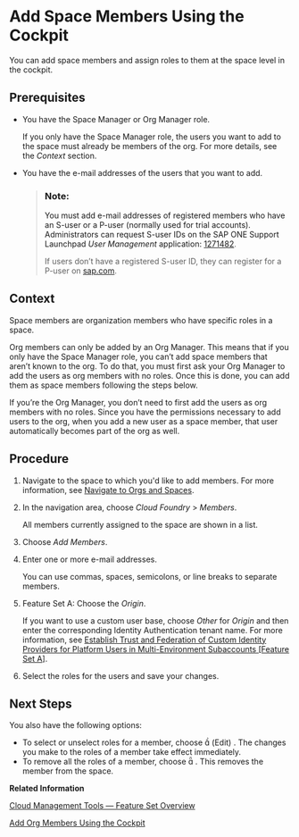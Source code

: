 <!-- loio81d0b4dcfbc84016b6b3c1465d4272f4 -->

# Add Space Members Using the Cockpit

You can add space members and assign roles to them at the space level in the cockpit.



<a name="loio81d0b4dcfbc84016b6b3c1465d4272f4__prereq_ryf_qsj_nbb"/>

## Prerequisites

-   You have the Space Manager or Org Manager role.

    If you only have the Space Manager role, the users you want to add to the space must already be members of the org. For more details, see the *Context* section.

-   You have the e-mail addresses of the users that you want to add.

    > ### Note:  
    > You must add e-mail addresses of registered members who have an S-user or a P-user \(normally used for trial accounts\). Administrators can request S-user IDs on the SAP ONE Support Launchpad *User Management* application: [1271482](https://launchpad.support.sap.com/#/notes/1271482).
    > 
    > If users don’t have a registered S-user ID, they can register for a P-user on [sap.com](https://www.sap.com/).




<a name="loio81d0b4dcfbc84016b6b3c1465d4272f4__context_rqw_csz_kjb"/>

## Context

Space members are organization members who have specific roles in a space.

Org members can only be added by an Org Manager. This means that if you only have the Space Manager role, you can’t add space members that aren’t known to the org. To do that, you must first ask your Org Manager to add the users as org members with no roles. Once this is done, you can add them as space members following the steps below.

If you’re the Org Manager, you don’t need to first add the users as org members with no roles. Since you have the permissions necessary to add users to the org, when you add a new user as a space member, that user automatically becomes part of the org as well.



<a name="loio81d0b4dcfbc84016b6b3c1465d4272f4__steps_jrg_wt4_zl"/>

## Procedure

1.  Navigate to the space to which you'd like to add members. For more information, see [Navigate to Orgs and Spaces](Navigate_to_Orgs_and_Spaces_5bf8735.md).

2.  In the navigation area, choose *Cloud Foundry* \> *Members*.

    All members currently assigned to the space are shown in a list.

3.  Choose *Add Members*.

4.  Enter one or more e-mail addresses.

    You can use commas, spaces, semicolons, or line breaks to separate members.

5.  Feature Set A: Choose the *Origin*.

    If you want to use a custom user base, choose *Other* for *Origin* and then enter the corresponding Identity Authentication tenant name. For more information, see [Establish Trust and Federation of Custom Identity Providers for Platform Users in Multi-Environment Subaccounts \[Feature Set A\]](Establish_Trust_and_Federation_of_Custom_Identity_Providers_for_Platform_Users_in_Multi-Environment_Subaccounts_Feature_Set_A_8600afb.md).

6.  Select the roles for the users and save your changes.




<a name="loio81d0b4dcfbc84016b6b3c1465d4272f4__postreq_flp_dtj_nbb"/>

## Next Steps

You also have the following options:

-   To select or unselect roles for a member, choose   \(Edit\) . The changes you make to the roles of a member take effect immediately.
-   To remove all the roles of a member, choose    . This removes the member from the space.

**Related Information**  


[Cloud Management Tools — Feature Set Overview](../10-concepts/Cloud_Management_Tools_—_Feature_Set_Overview_caf4e4e.md "Cloud management tools represent the group of technologies designed for managing SAP BTP.")

[Add Org Members Using the Cockpit](Add_Org_Members_Using_the_Cockpit_a4eeaf1.md "You can add org members and assign roles to them at the subaccount level in the cockpit.")

